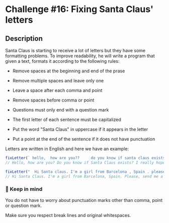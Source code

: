 # Challenge #16: Fixing Santa Claus' letters

## Description

Santa Claus is starting to receive a lot of letters but they have some formatting problems. To improve readability, he will write a program that given a text, formats it according to the following rules:

- Remove spaces at the beginning and end of the prase

- Remove multiple spaces and leave only one

- Leave a space after each comma and point

- Remove spaces before comma or point

- Questions must only end with a question mark

- The first letter of each sentence must be capitalized

- Put the word "Santa Claus" in uppercase if it appears in the letter

- Put a point at the end of the sentence if it does not have punctuation

Letters are written in English and here we have an example:

```javascript
fixLetter(` hello,  how are you??     do you know if santa claus exists?  i really hope he does!  bye  `)
// Hello, how are you? Do you know if Santa Claus exists? I really hope he does! Bye.

fixLetter("  Hi Santa claus. I'm a girl from Barcelona , Spain . please, send me a bike.  Is it possible?")
// Hi Santa Claus. I'm a girl from Barcelona, Spain. Please, send me a bike. Is it possible?

```
### 📝 Keep in mind

You do not have to worry about punctuation marks other than comma, point or question mark.

Make sure you respect break lines and original whitespaces.